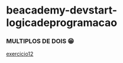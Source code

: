 # beacademy-devstart-logicadeprogramacao

### MULTIPLOS DE DOIS 😁

[exercicio12](http://multiplos-de-dois.com)
